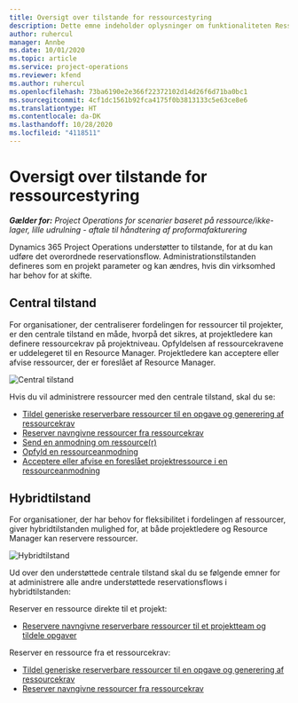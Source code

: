 ```yaml
---
title: Oversigt over tilstande for ressourcestyring
description: Dette emne indeholder oplysninger om funktionaliteten Ressourcestyring i Dynamics 365 Project Operations.
author: ruhercul
manager: Annbe
ms.date: 10/01/2020
ms.topic: article
ms.service: project-operations
ms.reviewer: kfend
ms.author: ruhercul
ms.openlocfilehash: 73ba6190e2e366f22372102d14d26f6d71ba0bc1
ms.sourcegitcommit: 4cf1dc1561b92fca4175f0b3813133c5e63ce8e6
ms.translationtype: HT
ms.contentlocale: da-DK
ms.lasthandoff: 10/28/2020
ms.locfileid: "4118511"
---
```

# <a name="resource-management-modes-overview"></a>Oversigt over tilstande for ressourcestyring

_**Gælder for:** Project Operations for scenarier baseret på ressource/ikke-lager, lille udrulning - aftale til håndtering af proformafakturering_


Dynamics 365 Project Operations understøtter to tilstande, for at du kan udføre det overordnede reservationsflow. Administrationstilstanden defineres som en projekt parameter og kan ændres, hvis din virksomhed har behov for at skifte.    

## <a name="central-mode"></a>Central tilstand
For organisationer, der centraliserer fordelingen for ressourcer til projekter, er den centrale tilstand en måde, hvorpå det sikres, at projektledere kan definere ressourcekrav på projektniveau. Opfyldelsen af ressourcekravene er uddelegeret til en Resource Manager. Projektledere kan acceptere eller afvise ressourcer, der er foreslået af Resource Manager.

![Central tilstand](./media/resource-management-central.png)

Hvis du vil administrere ressourcer med den centrale tilstand, skal du se:

- [Tildel generiske reserverbare ressourcer til en opgave og generering af ressourcekrav](https://docs.microsoft.com/dynamics365/project-service/assign-generic-bookable-resource)
- [Reserver navngivne ressourcer fra ressourcekrav](https://docs.microsoft.com/dynamics365/project-service/book-named-resource)
- [Send en anmodning om ressource(r)](https://docs.microsoft.com/dynamics365/project-service/submit-resource-request)
- [Opfyld en ressourceanmodning](https://docs.microsoft.com/dynamics365/project-service/resource-management-fulfill-requests)
- [Acceptere eller afvise en foreslået projektressource i en ressourceanmodning](https://docs.microsoft.com/dynamics365/project-service/accept-reject-proposed-resource)

## <a name="hybrid-mode"></a>Hybridtilstand
For organisationer, der har behov for fleksibilitet i fordelingen af ressourcer, giver hybridtilstanden mulighed for, at både projektledere og Resource Manager kan reservere ressourcer.

![Hybridtilstand](./media/resource-management-hybrid.png)

Ud over den understøttede centrale tilstand skal du se følgende emner for at administrere alle andre understøttede reservationsflows i hybridtilstanden:

Reserver en ressource direkte til et projekt:
- [Reservere navngivne reserverbare ressourcer til et projektteam og tildele opgaver](https://docs.microsoft.com/dynamics365/project-service/assign-named-bookable-resource)

Reserver en ressource fra et ressourcekrav:
- [Tildel generiske reserverbare ressourcer til en opgave og generering af ressourcekrav](https://docs.microsoft.com/dynamics365/project-service/assign-generic-bookable-resource)
- [Reserver navngivne ressourcer fra ressourcekrav](https://docs.microsoft.com/dynamics365/project-service/book-named-resource)
